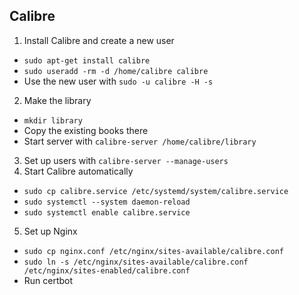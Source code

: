## Calibre

1. Install Calibre and create a new user
  * `sudo apt-get install calibre`
  * `sudo useradd -rm -d /home/calibre calibre`
  * Use the new user with `sudo -u calibre -H -s`
2. Make the library
  * `mkdir library`
  * Copy the existing books there
  * Start server with `calibre-server /home/calibre/library`
3. Set up users with `calibre-server --manage-users`
4. Start Calibre automatically
  * `sudo cp calibre.service /etc/systemd/system/calibre.service`
  * `sudo systemctl --system daemon-reload`
  * `sudo systemctl enable calibre.service`
5. Set up Nginx
  * `sudo cp nginx.conf /etc/nginx/sites-available/calibre.conf`
  * `sudo ln -s /etc/nginx/sites-available/calibre.conf /etc/nginx/sites-enabled/calibre.conf`
  * Run certbot
